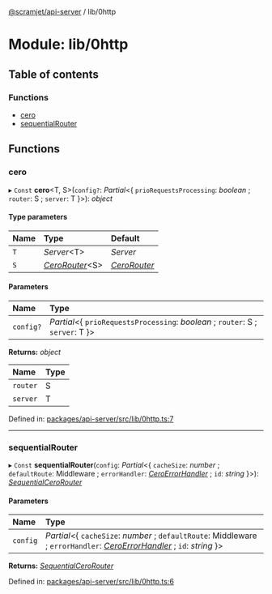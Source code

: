 [@scramjet/api-server](../README.md) / lib/0http

# Module: lib/0http

## Table of contents

### Functions

- [cero](lib_0http.md#cero)
- [sequentialRouter](lib_0http.md#sequentialrouter)

## Functions

### cero

▸ `Const` **cero**<T, S\>(`config?`: *Partial*<{ `prioRequestsProcessing`: *boolean* ; `router`: S ; `server`: T  }\>): *object*

#### Type parameters

| Name | Type | Default |
| :------ | :------ | :------ |
| `T` | *Server*<T\> | *Server* |
| `S` | [*CeroRouter*](../interfaces/lib_definitions.cerorouter.md)<S\> | [*CeroRouter*](../interfaces/lib_definitions.cerorouter.md) |

#### Parameters

| Name | Type |
| :------ | :------ |
| `config?` | *Partial*<{ `prioRequestsProcessing`: *boolean* ; `router`: S ; `server`: T  }\> |

**Returns:** *object*

| Name | Type |
| :------ | :------ |
| `router` | S |
| `server` | T |

Defined in: [packages/api-server/src/lib/0http.ts:7](https://github.com/scramjetorg/transform-hub/blob/8f44413a/packages/api-server/src/lib/0http.ts#L7)

___

### sequentialRouter

▸ `Const` **sequentialRouter**(`config`: *Partial*<{ `cacheSize`: *number* ; `defaultRoute`: Middleware ; `errorHandler`: [*CeroErrorHandler*](lib_definitions.md#ceroerrorhandler) ; `id`: *string*  }\>): [*SequentialCeroRouter*](../interfaces/lib_definitions.sequentialcerorouter.md)

#### Parameters

| Name | Type |
| :------ | :------ |
| `config` | *Partial*<{ `cacheSize`: *number* ; `defaultRoute`: Middleware ; `errorHandler`: [*CeroErrorHandler*](lib_definitions.md#ceroerrorhandler) ; `id`: *string*  }\> |

**Returns:** [*SequentialCeroRouter*](../interfaces/lib_definitions.sequentialcerorouter.md)

Defined in: [packages/api-server/src/lib/0http.ts:6](https://github.com/scramjetorg/transform-hub/blob/8f44413a/packages/api-server/src/lib/0http.ts#L6)
